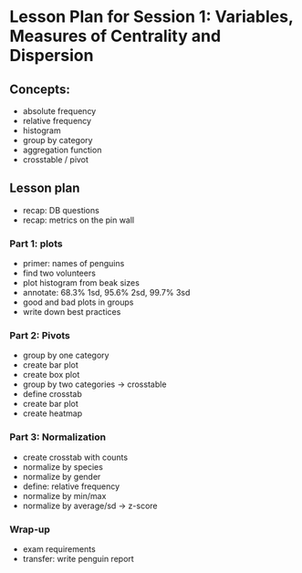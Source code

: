 
# Lesson Plan for Session 1: Variables, Measures of Centrality and Dispersion

## Concepts:

- absolute frequency
- relative frequency
- histogram
- group by category
- aggregation function
- crosstable / pivot

## Lesson plan

- recap: DB questions
- recap: metrics on the pin wall

### Part 1: plots

- primer: names of penguins
- find two volunteers
- plot histogram from beak sizes
- annotate: 68.3% 1sd, 95.6% 2sd, 99.7% 3sd
- good and bad plots in groups
- write down best practices

### Part 2: Pivots

- group by one category
- create bar plot
- create box plot
- group by two categories -> crosstable
- define crosstab
- create bar plot
- create heatmap

### Part 3: Normalization

- create crosstab with counts
- normalize by species
- normalize by gender
- define: relative frequency
- normalize by min/max
- normalize by average/sd -> z-score

### Wrap-up

- exam requirements
- transfer: write penguin report
